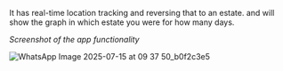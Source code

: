It has real-time location tracking and reversing that to an estate. and will show the graph in which estate you were for how many days.

*Screenshot of the app functionality*

![WhatsApp Image 2025-07-15 at 09 37 50_b0f2c3e5](https://github.com/user-attachments/assets/874bde20-ecc1-43f0-8da8-21b825fec367)

